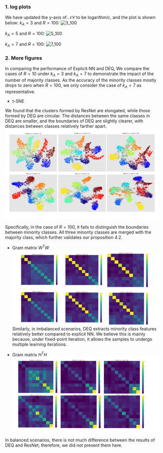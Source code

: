 ### 1. log plots
We have updated the y-axis of $\mathcal{NC}$ to be logarithmic, and the plot is shown below:
$k_A=3$ and $R=100$:
![3_100](imbalance3_100.png) 

$k_A=5$ and $R=100$:
![5_100](imbalance5_100.png)

$k_A=7$ and $R=100$:
![7_100](imbalance7_100.png)



### 2. More figures


In comparing the performance of Explicit NN and DEQ, We compare the cases of $R=10$ under $k_A=3$ and $k_A=7$ to demonstrate the impact of the number of majority classes. As the accuracy of the minority classes mostly drops to zero when $R=100$, we only consider the case of $k_A=7$ as representative.

* t-SNE

We found that the clusters formed by ResNet are elongated, while those formed by DEQ are circular. The distances between the same classes in DEQ are smaller, and the boundaries of DEQ are slightly clearer, with distances between classes relatively farther apart.
![t-SNE](t-SNE.png) 

Specifically, in the case of $R=100$, it fails to distinguish the boundaries between minority classes. All three minority classes are merged with the majority class, which further validates our proposition 4.2.

* Gram matrix $W^TW$
![gram_W](gram_W.PNG)
Similarly, in imbalanced scenarios, DEQ extracts minority class features relatively better compared to explicit NN. We believe this is mainly because, under fixed-point iteration, it allows the samples to undergo multiple learning iterations.

* Gram matrix $H^TH$
![gram_H](gram_H.PNG) 

In balanced scenarios, there is not much difference between the results of DEQ and ResNet; therefore, we did not present them here.
